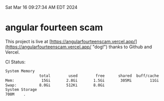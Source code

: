 Sat Mar 16 09:27:34 AM EDT 2024

# angular fourteen scam


This project is live at [https://angularfourteenscam.vercel.app/](https://angularfourteenscam.vercel.app/ "dog!") thanks to Github and Vercel.

CI Status: 

```bash
System Memory
               total        used        free      shared  buff/cache   available
Mem:            15Gi       2.8Gi       1.5Gi       305Mi        11Gi        12Gi
Swap:          8.0Gi       512Ki       8.0Gi
System Storage
700M	.
```
```bash
